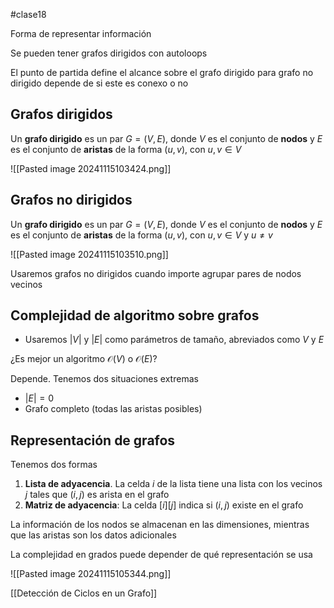 #clase18

Forma de representar información

Se pueden tener grafos dirigidos con autoloops

El punto de partida define el alcance sobre el grafo dirigido
para grafo no dirigido depende de si este es conexo o no

## Grafos dirigidos

Un **grafo dirigido** es un par $G = (V, E)$, donde $V$ es el conjunto de **nodos** y $E$ es el conjunto de **aristas** de la forma $(u,v)$, con $u, v \in V$

![[Pasted image 20241115103424.png]]

## Grafos no dirigidos

Un **grafo dirigido** es un par $G = (V, E)$, donde $V$ es el conjunto de **nodos** y $E$ es el conjunto de **aristas** de la forma $(u,v)$, con $u, v \in V$ y $u \neq v$

![[Pasted image 20241115103510.png]]

Usaremos grafos no dirigidos cuando importe agrupar pares de nodos vecinos

## Complejidad de algoritmo sobre grafos

- Usaremos $|V|$ y $|E|$ como parámetros de tamaño, abreviados como $V$ y $E$

¿Es mejor un algoritmo $\mathcal{O}(V)$ o $\mathcal{O}(E)$?

Depende. Tenemos dos situaciones extremas
- $|E|  =0$
- Grafo completo (todas las aristas posibles)

## Representación de grafos

Tenemos dos formas

1. **Lista de adyacencia**. La celda $i$ de la lista tiene una lista con los vecinos $j$ tales que $(i,j)$ es arista en el grafo
2. **Matriz de adyacencia**: La celda $[i][j]$ indica si $(i,j)$ existe en el grafo

La información de los nodos se almacenan en las dimensiones, mientras que las aristas son los datos adicionales

 La complejidad en grados puede depender de qué representación se usa

![[Pasted image 20241115105344.png]]

[[Detección de Ciclos en un Grafo]]